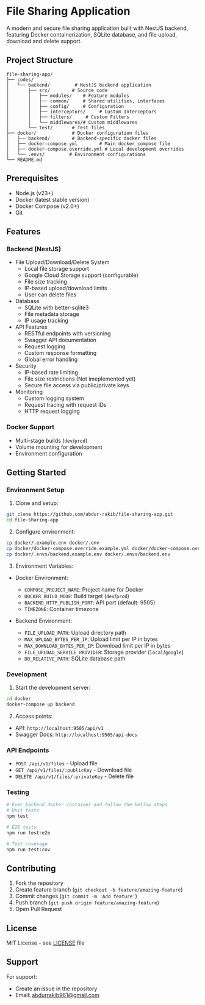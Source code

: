 # File Sharing Application

A modern and secure file sharing application built with NestJS backend, featuring Docker containerization, SQLite database, and file upload, download and delete support.

## Project Structure

```
file-sharing-app/
├── codes/
│   └── backend/         # NestJS backend application
│       ├── src/        # Source code
│       │   ├── modules/    # Feature modules
│       │   ├── common/     # Shared utilities, interfaces
│       │   ├── config/     # Configuration
│       │   ├── interceptors/     # Custom Interceptors
│       │   ├── filters/     # Custom Filters
│       │   └── middlewares/# Custom middlewares
│       └── test/       # Test files
├── docker/             # Docker configuration files
│   ├── backend/        # Backend-specific docker files
│   ├── docker-compose.yml        # Main docker compose file
│   ├── docker-compose.override.yml # Local development overrides
│   └── .envs/         # Environment configurations
└── README.md
```

## Prerequisites

- Node.js (v23+)
- Docker (latest stable version)
- Docker Compose (v2.0+)
- Git

## Features

### Backend (NestJS)

- File Upload/Download/Delete System
  - Local file storage support
  - Google Cloud Storage support (configurable)
  - File size tracking
  - IP-based upload/download limits
  - User can delete files
- Database
  - SQLite with better-sqlite3
  - File metadata storage
  - IP usage tracking
- API Features
  - RESTful endpoints with versioning
  - Swagger API documentation
  - Request logging
  - Custom response formatting
  - Global error handling
- Security
  - IP-based rate limiting
  - File size restrictions (Not imeplemented yet)
  - Secure file access via public/private keys
- Monitoring
  - Custom logging system
  - Request tracing with request IDs
  - HTTP request logging

### Docker Support

- Multi-stage builds (`dev`/`prod`)
- Volume mounting for development
- Environment configuration

## Getting Started

### Environment Setup

1. Clone and setup:

```bash
git clone https://github.com/abdur-rakib/file-sharing-app.git
cd file-sharing-app
```

2. Configure environment:

```bash
cp docker/.example.env docker/.env
cp docker/docker-compose.override.example.yml docker/docker-compose.override.yml
cp docker/.envs/backend.example.env docker/.envs/backend.env
```

3. Environment Variables:

- Docker Environment:

  - `COMPOSE_PROJECT_NAME`: Project name for Docker
  - `DOCKER_BUILD_MODE`: Build target (`dev`/`prod`)
  - `BACKEND_HTTP_PUBLISH_PORT`: API port (default: 9505)
  - `TIMEZONE`: Container timezone

- Backend Environment:
  - `FILE_UPLOAD_PATH`: Upload directory path
  - `MAX_UPLOAD_BYTES_PER_IP`: Upload limit per IP in bytes
  - `MAX_DOWNLOAD_BYTES_PER_IP`: Download limit per IP in bytes
  - `FILE_UPLOAD_SERVICE_PROVIDER`: Storage provider (`local`/`google`)
  - `DB_RELATIVE_PATH`: SQLite database path

### Development

1. Start the development server:

```bash
cd docker
docker-compose up backend
```

2. Access points:

- API: `http://localhost:9505/api/v1`
- Swagger Docs: `http://localhost:9505/api-docs`

### API Endpoints

- `POST /api/v1/files` - Upload file
- `GET /api/v1/files/:publicKey` - Download file
- `DELETE /api/v1/files/:privateKey` - Delete file

### Testing

```bash
# Exec backend docker container and follow the bellow steps
# Unit tests
npm test

# E2E tests
npm run test:e2e

# Test coverage
npm run test:cov
```

## Contributing

1. Fork the repository
2. Create feature branch (`git checkout -b feature/amazing-feature`)
3. Commit changes (`git commit -m 'Add feature'`)
4. Push branch (`git push origin feature/amazing-feature`)
5. Open Pull Request

## License

MIT License - see [LICENSE](LICENSE) file

## Support

For support:

- Create an issue in the repository
- Email: abdurrakib961@gmail.com
